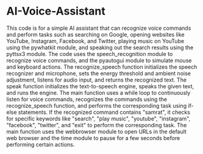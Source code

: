 # AI-Voice-Assistant
This code is for a simple AI assistant that can recognize voice commands and perform tasks such as searching on Google, opening websites like YouTube, Instagram, Facebook, and Twitter, playing music on YouTube using the pywhatkit module, and speaking out the search results using the pyttsx3 module. The code uses the speech_recognition module to recognize voice commands, and the pyautogui module to simulate mouse and keyboard actions. The recognize_speech function initializes the speech recognizer and microphone, sets the energy threshold and ambient noise adjustment, listens for audio input, and returns the recognized text. The speak function initializes the text-to-speech engine, speaks the given text, and runs the engine. The main function uses a while loop to continuously listen for voice commands, recognizes the commands using the recognize_speech function, and performs the corresponding task using if-else statements. If the recognized command contains "samrat", it checks for specific keywords like "search", "play music", "youtube", "instagram", "facebook", "twitter", and "exit" to perform the corresponding task. The main function uses the webbrowser module to open URLs in the default web browser and the time module to pause for a few seconds before performing certain actions.
